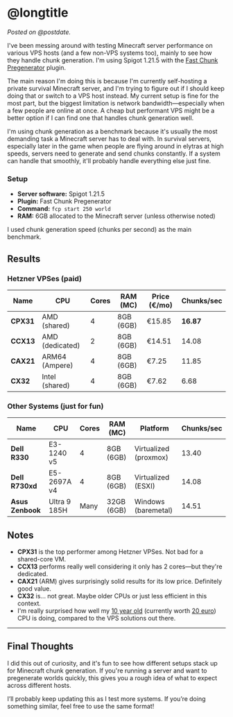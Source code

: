 <!-- title = Minecraft VPS performace testing -->
<!-- longtitle = Minecraft server performance testing on VPSs -->
<!-- postdate = 18th of June 2024 -->
<!-- description = Testing the performance of Minecraft servers on various (cheap) VPSs and other hosts. -->

# @longtitle

_Posted on @postdate._

I've been messing around with testing Minecraft server performance on various VPS hosts (and a few non-VPS systems too), mainly to see how they handle chunk generation. I'm using Spigot 1.21.5 with the [Fast Chunk Pregenerator](https://www.spigotmc.org/resources/fast-chunk-pregenerator.74429/) plugin.

The main reason I'm doing this is because I'm currently self-hosting a private survival Minecraft server, and I'm trying to figure out if I should keep doing that or switch to a VPS host instead. My current setup is fine for the most part, but the biggest limitation is network bandwidth—especially when a few people are online at once. A cheap but performant VPS might be a better option if I can find one that handles chunk generation well.

I'm using chunk generation as a benchmark because it's usually the most demanding task a Minecraft server has to deal with. In survival servers, especially later in the game when people are flying around in elytras at high speeds, servers need to generate and send chunks constantly. If a system can handle that smoothly, it'll probably handle everything else just fine.

### Setup
- **Server software:** Spigot 1.21.5
- **Plugin:** Fast Chunk Pregenerator
- **Command:** `fcp start 250 world`
- **RAM:** 6GB allocated to the Minecraft server (unless otherwise noted)

I used chunk generation speed (chunks per second) as the main benchmark.

## Results

### Hetzner VPSes (paid)
| Name      | CPU             | Cores | RAM (MC)  | Price (€/mo) | Chunks/sec |
|-----------|-----------------|-------|-----------|--------------|------------|
| **CPX31** | AMD (shared)    | 4     | 8GB (6GB) | €15.85       | **16.87**  |
| **CCX13** | AMD (dedicated) | 2     | 8GB (6GB) | €14.51       | 14.08      |
| **CAX21** | ARM64 (Ampere)  | 4     | 8GB (6GB) | €7.25        | 11.85      |
| **CX32**  | Intel (shared)  | 4     | 8GB (6GB) | €7.62        | 6.68       |

### Other Systems (just for fun)
| Name             | CPU          | Cores | RAM (MC)   | Platform              | Chunks/sec |
|------------------|--------------|-------|------------|-----------------------|------------|
| **Dell R330**    | E3-1240 v5   | 4     | 8GB (6GB)  | Virtualized (proxmox) | 13.40      |
| **Dell R730xd**  | E5-2697A v4  | 4     | 8GB (6GB)  | Virtualized (ESXI)    | 14.08      |
| **Asus Zenbook** | Ultra 9 185H | Many  | 32GB (6GB) | Windows (baremetal)   | 14.51      |

## Notes
- **CPX31** is the top performer among Hetzner VPSes. Not bad for a shared-core VM.
- **CCX13** performs really well considering it only has 2 cores—but they're dedicated.
- **CAX21** (ARM) gives surprisingly solid results for its low price. Definitely good value.
- **CX32** is... not great. Maybe older CPUs or just less efficient in this context.
- I'm really surprised how well my [10 year old](https://www.intel.com/content/www/us/en/products/sku/88176/intel-xeon-processor-e31240-v5-8m-cache-3-50-ghz/specifications.html) (currently worth [20 euro](https://www.ebay.nl/sch/i.html?_nkw=Intel+Xeon+E3-1240+v5+cpu&_sacat=0&_from=R40&_trksid=m570.l1313&_odkw=E3-1240+v5+cpu&_osacat=0)) CPU is doing, compared to the VPS solutions out there.

---

## Final Thoughts
I did this out of curiosity, and it's fun to see how different setups stack up for Minecraft chunk generation. If you're running a server and want to pregenerate worlds quickly, this gives you a rough idea of what to expect across different hosts.

I’ll probably keep updating this as I test more systems. If you’re doing something similar, feel free to use the same format!
